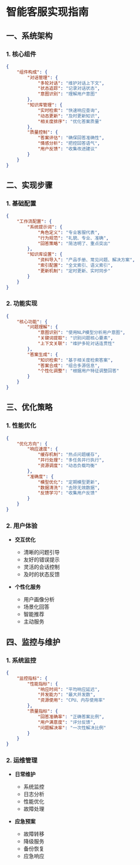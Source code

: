 # 智能客服实现指南

## 一、系统架构

### 1. 核心组件
```json
{
    "组件构成": {
        "对话管理": {
            "多轮对话": "维护对话上下文",
            "状态追踪": "记录对话状态",
            "意图识别": "理解用户意图"
        },
        "知识库管理": {
            "实时检索": "快速响应查询",
            "动态更新": "及时更新知识",
            "相关度排序": "优化答案质量"
        },
        "质量控制": {
            "答案评估": "确保回答准确性",
            "情感分析": "把控回答语气",
            "用户反馈": "收集改进建议"
        }
    }
}
```

## 二、实现步骤

### 1. 基础配置
```json
{
    "工作流配置": {
        "系统提示词": {
            "角色定义": "专业客服代表",
            "行为规范": "礼貌、专业、准确",
            "回答策略": "简洁明了、重点突出"
        },
        "知识库设置": {
            "资料导入": "产品手册、常见问题、解决方案",
            "索引配置": "全文索引、语义索引",
            "更新机制": "定时更新、实时同步"
        }
    }
}
```

### 2. 功能实现
```json
{
    "核心功能": {
        "问题理解": {
            "意图识别": "使用NLP模型分析用户意图",
            "关键词提取": "识别问题核心要素",
            "上下文关联": "维护多轮对话连贯性"
        },
        "答案生成": {
            "知识检索": "基于相关度检索答案",
            "答案合成": "组合多源信息",
            "个性化调整": "根据用户特征调整回答"
        }
    }
}
```

## 三、优化策略

### 1. 性能优化
```json
{
    "优化方向": {
        "响应速度": {
            "缓存机制": "热点问题缓存",
            "并行处理": "多任务并行执行",
            "资源调度": "动态负载均衡"
        },
        "准确度": {
            "模型优化": "定期模型更新",
            "数据清洗": "去除无效数据",
            "反馈学习": "收集用户反馈"
        }
    }
}
```

### 2. 用户体验
- **交互优化**
  - 清晰的问题引导
  - 友好的错误提示
  - 灵活的会话控制
  - 及时的状态反馈

- **个性化服务**
  - 用户画像分析
  - 场景化回答
  - 智能推荐
  - 主动服务

## 四、监控与维护

### 1. 系统监控
```json
{
    "监控指标": {
        "性能指标": {
            "响应时间": "平均响应延迟",
            "并发能力": "最大并发数",
            "资源使用": "CPU、内存使用率"
        },
        "质量指标": {
            "回答准确率": "正确答案比例",
            "用户满意度": "评分反馈",
            "问题解决率": "一次性解决比例"
        }
    }
}
```

### 2. 运维管理
- **日常维护**
  - 系统监控
  - 日志分析
  - 性能优化
  - 故障处理

- **应急预案**
  - 故障转移
  - 降级服务
  - 备份恢复
  - 应急响应 